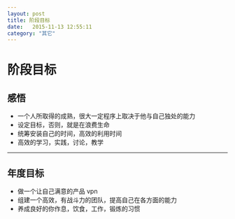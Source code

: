```yaml
---
layout: post
title: 阶段目标
date:   2015-11-13 12:55:11
category: "其它"
---
```


# 阶段目标 #

## 感悟 ##
- 一个人所取得的成熟，很大一定程序上取决于他与自己独处的能力
- 设定目标，否则，就是在浪费生命
- 统筹安装自己的时间，高效的利用时间
- 高效的学习，实践，讨论，教学

----------
## 年度目标 ##
- 做一个让自己满意的产品 vpn
- 组建一个高效，有战斗力的团队，提高自己在各方面的能力
- 养成良好的你作息，饮食，工作，锻炼的习惯


